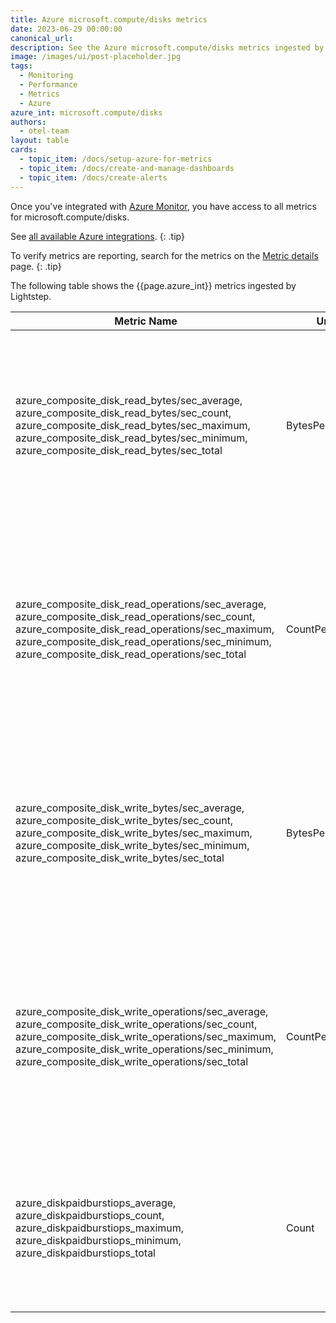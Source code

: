 ```yaml
---
title: Azure microsoft.compute/disks metrics
date: 2023-06-29 00:00:00
canonical_url:
description: See the Azure microsoft.compute/disks metrics ingested by Lightstep Observability
image: /images/ui/post-placeholder.jpg
tags:
  - Monitoring
  - Performance
  - Metrics
  - Azure
azure_int: microsoft.compute/disks
authors:
  - otel-team
layout: table
cards:
  - topic_item: /docs/setup-azure-for-metrics
  - topic_item: /docs/create-and-manage-dashboards
  - topic_item: /docs/create-alerts
---
```

Once you've integrated with [Azure Monitor](/docs/setup-azure-for-metrics), you have access to all metrics for microsoft.compute/disks.

See [all available Azure integrations](/docs/azure-metrics).
{: .tip}

To verify metrics are reporting, search for the metrics on the [Metric details](/docs/manage-metric-details) page.
{: .tip}

The following table shows the {{page.azure_int}} metrics ingested by Lightstep.
<table class="table-aws">
<colgroup><col span="1" style="width: 35%;" /><col span="1" style="width: 15%;" /><col span="1" style="width: 35%;" /></colgroup>
  <thead>
    <th>Metric Name</th>
    <th>Unit</th>
    <th>Description</th>
  </thead>
  <tr>
    <td>azure_composite_disk_read_bytes/sec_average, azure_composite_disk_read_bytes/sec_count, azure_composite_disk_read_bytes/sec_maximum, azure_composite_disk_read_bytes/sec_minimum, azure_composite_disk_read_bytes/sec_total</td>
    <td>BytesPerSecond</td>
    <td>Bytes/sec read from disk during monitoring period, please note, this metric is in preview and is subject to change before becoming generally available</td>
  </tr>
  <tr>
    <td>azure_composite_disk_read_operations/sec_average, azure_composite_disk_read_operations/sec_count, azure_composite_disk_read_operations/sec_maximum, azure_composite_disk_read_operations/sec_minimum, azure_composite_disk_read_operations/sec_total</td>
    <td>CountPerSecond</td>
    <td>Number of read IOs performed on a disk during monitoring period, please note, this metric is in preview and is subject to change before becoming generally available</td>
  </tr>
  <tr>
    <td>azure_composite_disk_write_bytes/sec_average, azure_composite_disk_write_bytes/sec_count, azure_composite_disk_write_bytes/sec_maximum, azure_composite_disk_write_bytes/sec_minimum, azure_composite_disk_write_bytes/sec_total</td>
    <td>BytesPerSecond</td>
    <td>Bytes/sec written to disk during monitoring period, please note, this metric is in preview and is subject to change before becoming generally available</td>
  </tr>
  <tr>
    <td>azure_composite_disk_write_operations/sec_average, azure_composite_disk_write_operations/sec_count, azure_composite_disk_write_operations/sec_maximum, azure_composite_disk_write_operations/sec_minimum, azure_composite_disk_write_operations/sec_total</td>
    <td>CountPerSecond</td>
    <td>Number of Write IOs performed on a disk during monitoring period, please note, this metric is in preview and is subject to change before becoming generally available</td>
  </tr>
  <tr>
    <td>azure_diskpaidburstiops_average, azure_diskpaidburstiops_count, azure_diskpaidburstiops_maximum, azure_diskpaidburstiops_minimum, azure_diskpaidburstiops_total</td>
    <td>Count</td>
    <td>The accumulated operations of burst transactions used for disks with on-demand burst enabled. Emitted on an hour interval</td>
  </tr>
</table>
